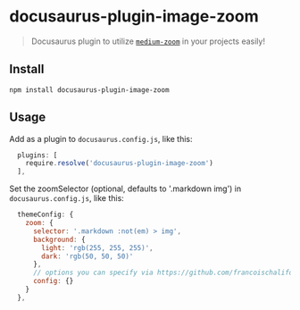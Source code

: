 # docusaurus-plugin-image-zoom

> Docusaurus plugin to utilize [`medium-zoom`](https://www.npmjs.com/package/medium-zoom) in your projects easily!

## Install

```shell
npm install docusaurus-plugin-image-zoom
```

## Usage

Add as a plugin to `docusaurus.config.js`, like this:

```js
  plugins: [
    require.resolve('docusaurus-plugin-image-zoom')
  ],
```

Set the zoomSelector (optional, defaults to '.markdown img') in `docusaurus.config.js`, like this:

```js
  themeConfig: {
    zoom: {
      selector: '.markdown :not(em) > img',
      background: {
        light: 'rgb(255, 255, 255)',
        dark: 'rgb(50, 50, 50)'
      },
      // options you can specify via https://github.com/francoischalifour/medium-zoom#usage
      config: {}
    }
  },
```
